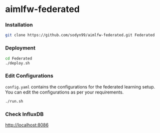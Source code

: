# aimlfw-federated

### Installation

```bash
git clone https://github.com/sodyn99/aimlfw-federated.git Federated
```

### Deployment

```bash
cd Federated
./deploy.sh
```

### Edit Configurations

`config.yaml` contains the configurations for the federated learning setup. You can edit the configurations as per your requirements.

```bash
./run.sh
```

### Check InfluxDB

[http://localhost:8086](http://localhost:8086)